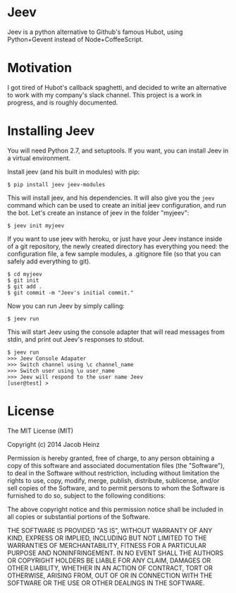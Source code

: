 # Jeev

Jeev is a python alternative to Github's famous Hubot, using Python+Gevent instead of Node+CoffeeScript. 

# Motivation

I got tired of Hubot's callback spaghetti, and decided to write an alternative to work with my company's slack channel.
This project is a work in progress, and is roughly documented. 

# Installing Jeev

You will need Python 2.7, and setuptools. If you want, you can install Jeev in a virtual environment.

Install jeev (and his built in modules) with pip:

    $ pip install jeev jeev-modules

This will install jeev, and his dependencies. It will also give you the `jeev` command which can be used to create
an initial jeev configuration, and run the bot. Let's create an instance of jeev in the folder "myjeev":

    $ jeev init myjeev

If you want to use jeev with heroku, or just have your Jeev instance inside of a git repository, the newly created
directory has everything you need: the configuration file, a few sample modules, a .gitignore file (so that you can safely add
everything to git).

    $ cd myjeev
    $ git init
    $ git add .
    $ git commit -m "Jeev's initial commit."

Now you can run Jeev by simply calling:

    $ jeev run

This will start Jeev using the console adapter that will read messages from stdin, and print out Jeev's responses
to stdout.

    $ jeev run
    >>> Jeev Console Adapater
    >>> Switch channel using \c channel_name
    >>> Switch user using \u user_name
    >>> Jeev will respond to the user name Jeev
    [user@test] >


# License

The MIT License (MIT)

Copyright (c) 2014 Jacob Heinz

Permission is hereby granted, free of charge, to any person obtaining a copy
of this software and associated documentation files (the "Software"), to deal
in the Software without restriction, including without limitation the rights
to use, copy, modify, merge, publish, distribute, sublicense, and/or sell
copies of the Software, and to permit persons to whom the Software is
furnished to do so, subject to the following conditions:

The above copyright notice and this permission notice shall be included in
all copies or substantial portions of the Software.

THE SOFTWARE IS PROVIDED "AS IS", WITHOUT WARRANTY OF ANY KIND, EXPRESS OR
IMPLIED, INCLUDING BUT NOT LIMITED TO THE WARRANTIES OF MERCHANTABILITY,
FITNESS FOR A PARTICULAR PURPOSE AND NONINFRINGEMENT. IN NO EVENT SHALL THE
AUTHORS OR COPYRIGHT HOLDERS BE LIABLE FOR ANY CLAIM, DAMAGES OR OTHER
LIABILITY, WHETHER IN AN ACTION OF CONTRACT, TORT OR OTHERWISE, ARISING FROM,
OUT OF OR IN CONNECTION WITH THE SOFTWARE OR THE USE OR OTHER DEALINGS IN
THE SOFTWARE.